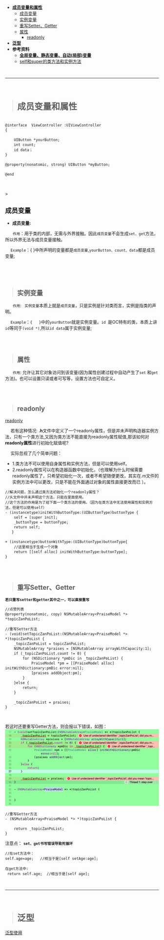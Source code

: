 > <h2 id=''></h2>
- [**成员变量和属性**](#成员变量和属性)
	- [成员变量](#成员变量)
	- [实例变量](#实例变量)
	- [重写Setter、Getter](#重写Setter、Getter)
	- [属性](#属性)
		- [readonly](#readonly)
- [**‌泛型**](#泛型)
- **参考资料**
	- [**全局变量、静态变量、自动(局部)变量**](https://www.jianshu.com/p/797fb0dffc70)
	- [self和super的类方法和实例方法](https://www.jianshu.com/p/7a9912c97fdb)



<br/>

***
<br/>


> <h1 id='成员变量和属性'>成员变量和属性</h1>


```

@interface  ViewController :UIViewController
{

    UIButton *yourButton;
    int count;
    id data；
}

@property(nonatomic, strong) UIButton *myButton;

@end

```




<br/>
<br/>
> <h2 id='成员变量'>成员变量</h2>

- **成员变量:**  

&emsp; ` 作用`：用于类的内部，无需与外界接触。因此`成员变量`不会生成`set、get`方法，所以外界无法与成员变量接触。

&emsp; `Example`：{ }中所声明的变量都是`成员变量`,`yourButton、count、data`都是成员变量;


<br/>
<br/>
<br/>


> <h2 id='实例变量'>实例变量</h2>

&emsp; ` 作用`: ` 实例变量`本质上就是`成员变量`，只是实例是针对类而言，实例是指类的声明。

&emsp; `Example`：`{   }`中的`yourButton`就是实例变量。`id `是OC特有的类，本质上讲`id`等同于`(void *)`,所以`id data`属于实例变量;



<br/>
<br/>


> <h2 id='属性'>属性</h2>


&emsp; ` 作用`:   允许让其它对象访问到该变量(因为属性创建过程中自动产生了`set` 和`get`方法)。也可以设置只读或者可写等，设置方法也可自定义。

<br/>
<br/>

> <h2 id='readonly'>readonly</h2>

[readonly](https://juejin.cn/post/6844903825577361415)

&emsp; 若有这种情况: **.h**文件中定义了一个readonly属性，但是并未声明构造器实例方法，只有一个类方法,又因为类方法不能直接为readonly属性赋值,那该如何对**readonly属性**进行初始化赋值呢?

&emsp; 实际忽视了几个简单问题：
- 1.类方法不可以使用自身属性和实例方法，但是可以使用self。
- 2.readonly属性可以在构造器函数中初始化，（也理解为什么时候需要readonly属性了，只希望初始化一次，或者不希望随便更改，其实在.m文件的实例方法中可以更改，只是不能在外面通过对象的属性直接更改而已 ）。

```
//解决问题，怎么通过类方法初始化一个readonly属性？
//头文件中并未声明这个方法，只能在里面使用。
//这个方法的作用是为了给下面一个类方法的使用。（因为在类方法中无法使用属性和实例方法，但是可以使用self）
- (instancetype)initWithButtonType:(UIButtonType)buttonType {
    self = [super init];
    _buttonType = buttonType;
    return self;
   }
 
+ (instancetype)buttonWithType:(UIButtonType)buttonType{
    //这里相当于生成一个对象
    return [[self alloc] initWithButtonType:buttonType];
}
```



<br/>
<br/>


> <h2 id='重写Setter、Getter'>重写Setter、Getter</h2>


**`若只重写setter和getter其中之一，可以直接重写`**

```
//点赞列表
@property(nonatomic, copy) NSMutableArray<PraiseModel *> *topicZanPoList;

//重写Setter方法
- (void)setTopicZanPoList:(NSMutableArray<PraiseModel *> *)topicZanPoList {
    _topicZanPoList = topicZanPoList;
    NSMutableArray *praises = [NSMutableArray arrayWithCapacity:1];
    if (_topicZanPoList.count != 0) {
        for (NSDictionary *pmDic in _topicZanPoList) {
            PraiseModel *pm = [[PraiseModel alloc] initWithDictionary:pmDic error:nil];
            [praises addObject:pm];
        }
    }else {
        return;
    }
    
    _topicZanPoList = praises;
}

```


<br/>

若这时还要重写Getter方法，则会报以下错误，如图：
![同时写Setter、Getter报错图](./../../Pictures/ios_oc1_29.png)


```
//重写Getter方法
- (NSMutableArray<PraiseModel *> *)topicZanPoList {
    
    return _topicZanPoList;
}

```

注意点：
**`set、get书写错误导致死循环`**

```
//在set方法中：
self.age=age;   //相当于是[self setAge:age];

在get方法中:
 return self.age;  //相当于是[self age];
```



<br/>

***
<br/>



> <h1 id='泛型'>泛型</h1>

[泛型使用](https://www.cnblogs.com/lxlx1798/p/11642938.html)









